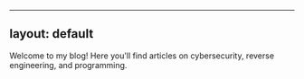 <!-- index.md -->
---
layout: default
---

Welcome to my blog! Here you'll find articles on cybersecurity, reverse engineering, and programming.
